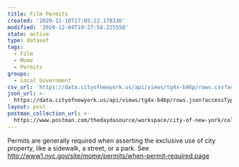 ```yaml
---
title: Film Permits
created: '2020-11-10T17:05:22.178336'
modified: '2020-12-04T19:27:58.225558'
state: active
type: dataset
tags:
  - Film
  - Mome
  - Permits
groups:
  - Local Government
csv_url: 'https://data.cityofnewyork.us/api/views/tg4x-b46p/rows.csv?accessType=DOWNLOAD'
json_url: >-
  https://data.cityofnewyork.us/api/views/tg4x-b46p/rows.json?accessType=DOWNLOAD
layout: post
postman_collection_url: >-
  https://www.postman.com/thedaydasource/workspace/city-of-new-york/collection/15909983-6f27bd72-2445-4c4c-b11c-e582cc5e714e
---
```

Permits are generally required when asserting the exclusive use of city property, like a sidewalk, a street, or a park. See http://www1.nyc.gov/site/mome/permits/when-permit-required.page

